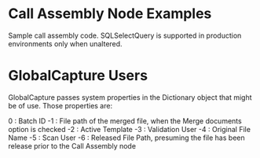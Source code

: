 # Call Assembly Node Examples 

Sample call assembly code.  SQLSelectQuery is supported in production environments only when unaltered.

# GlobalCapture Users

GlobalCapture passes system properties in the Dictionary object that might be of use.  Those properties are:

0  : Batch ID
-1 : File path of the merged file, when the Merge documents option is checked
-2 : Active Template
-3 : Validation User
-4 : Original File Name
-5 : Scan User
-6 : Released File Path, presuming the file has been release prior to the Call Assembly node
